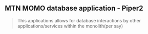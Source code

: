 ## MTN MOMO database application - Piper2

> This applications allows for database interactions by other applications/services within the monolith(per say)

